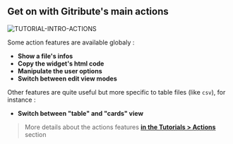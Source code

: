## Get on with Gitribute's main actions

<div>
  <img
    alt="TUTORIAL-INTRO-ACTIONS"
    src="https://raw.githubusercontent.com/multi-coop/gitribute-documentation-content/main/images/tutorial/commented/tutorial-actions.png"
    />
</div>

Some action features are available globaly :

- **Show a file's infos**
- **Copy the widget's html code**
- **Manipulate the user options**
- **Switch between edit view modes**

Other features are quite useful but more specific to table files (like `csv`), for instance :

- **Switch between "table" and "cards" view**

> More details about the actions features **[in the Tutorials > Actions](/tutorial-actions)** section

